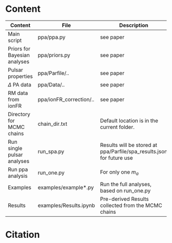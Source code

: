 # Content
|Content   |File   |Description   |
|---|---|---|
| Main script  | ppa/ppa.py  | see paper  |
| Priors for Bayesian analyses  | ppa/priors.py  | see paper  |
| Pulsar properties| ppa/Parfile/..| see paper|
| $\Delta$ PA data | ppa/Data/..  |  see paper |
| RM data from ionFR  | ppa/ionFR_correction/..  |  see paper |
| Directory for MCMC chains |chain_dir.txt| Default location is in the current folder.|
| Run single pulsar analyses| run_spa.py| Results will be stored at ppa/Parfile/spa_results.json for future use|
| Run ppa analysis|run_one.py|For only one $m_a$|
| Examples|examples/example*.py|Run the full analyses, based on run_one.py|
| Results|examples/Results.ipynb|Pre-derived Results collected from the MCMC chains|

# Citation

